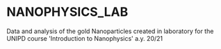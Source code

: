 # NANOPHYSICS_LAB
Data and analysis of the gold Nanoparticles created in laboratory for the UNIPD course 'Introduction to Nanophysics' a.y. 20/21

